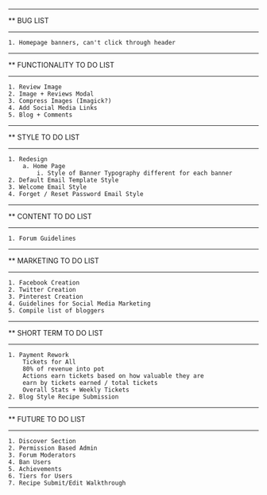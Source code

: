 ****************************************************************************************
**  BUG LIST
****************************************************************************************

    1. Homepage banners, can't click through header

****************************************************************************************
**  FUNCTIONALITY TO DO LIST
****************************************************************************************

    1. Review Image
    2. Image + Reviews Modal
    3. Compress Images (Imagick?)
    4. Add Social Media Links
    5. Blog + Comments

****************************************************************************************
**  STYLE TO DO LIST
****************************************************************************************

    1. Redesign
        a. Home Page
            i. Style of Banner Typography different for each banner
    2. Default Email Template Style
    3. Welcome Email Style
    4. Forget / Reset Password Email Style

****************************************************************************************
**  CONTENT TO DO LIST
****************************************************************************************

    1. Forum Guidelines

****************************************************************************************
**  MARKETING TO DO LIST
****************************************************************************************

    1. Facebook Creation
    2. Twitter Creation
    3. Pinterest Creation
    4. Guidelines for Social Media Marketing
    5. Compile list of bloggers

****************************************************************************************
**  SHORT TERM TO DO LIST
****************************************************************************************

    1. Payment Rework
        Tickets for All
        80% of revenue into pot
        Actions earn tickets based on how valuable they are
        earn by tickets earned / total tickets
        Overall Stats + Weekly Tickets
    2. Blog Style Recipe Submission

****************************************************************************************
**  FUTURE TO DO LIST
****************************************************************************************

    1. Discover Section
    2. Permission Based Admin
    3. Forum Moderators
    4. Ban Users
    5. Achievements
    6. Tiers for Users
    7. Recipe Submit/Edit Walkthrough